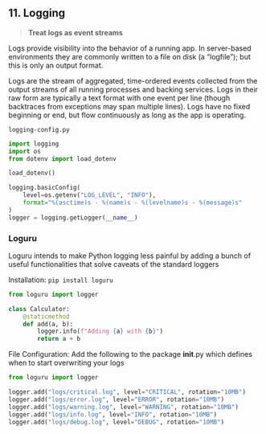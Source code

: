 ## 11. Logging

> **Treat logs as event streams**

Logs provide visibility into the behavior of a running app. In server-based environments they are commonly written to a file on disk (a “logfile”); but this is only an output format.

Logs are the stream of aggregated, time-ordered events collected from the output streams of all running processes and backing services. Logs in their raw form are typically a text format with one event per line (though backtraces from exceptions may span multiple lines). Logs have no fixed beginning or end, but flow continuously as long as the app is operating.

`logging-config.py`
```python
import logging
import os
from dotenv import load_dotenv

load_dotenv()

logging.basicConfig(
    level=os.getenv("LOG_LEVEL", "INFO"),
    format="%(asctime)s - %(name)s - %(levelname)s - %(message)s"
)
logger = logging.getLogger(__name__)
```


### Loguru

Loguru intends to make Python logging less painful by adding a bunch of useful functionalities that solve caveats of the standard loggers

Installation: `pip install loguru`

```python
from loguru import logger

class Calculator:
    @staticmethod
    def add(a, b):
        logger.info(f"Adding {a} with {b}")
        return a + b
```

File Configuration: Add the following to the package __init__.py  which defines when to start overwriting your logs

```python
from loguru import logger

logger.add("logs/critical.log", level="CRITICAL", rotation="10MB")
logger.add("logs/error.log", level="ERROR", rotation="10MB")
logger.add("logs/warning.log", level="WARNING", rotation="10MB")
logger.add("logs/info.log", level="INFO", rotation="10MB")
logger.add("logs/debug.log", level="DEBUG", rotation="10MB")
```

</details>
